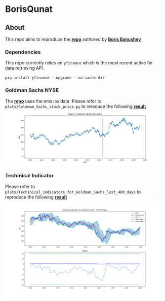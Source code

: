 # BorisQunat

## About
This repo aims to reproduce the __[repo](https://github.com/borisbanushev/stockpredictionai)__ authored by __[Boris Banushev](https://www.linkedin.com/in/borisbanushev/)__ 

### Dependencies 

This repo currently relies on `yfinance` which is the most recent active fin data retrieving API.

    pip install yfinance --upgrade --no-cache-dir

### Goldman Sachs NYSE

The __[repo](https://github.com/borisbanushev/stockpredictionai)__ uses the `NYSE:GS` data. Please refer to `plots/Goldman_Sachs_stock_price.py` to reroduce the following __[result](https://github.com/borisbanushev/stockpredictionai/blob/master/output_21_0.png)__
![png](assets/Goldman_Sachs_stock_price.png)

### Techinical Indicator 
Please refer to `plots/Techinical_indicators_for_Goldman_Sachs_last_400_days` to reproduce the following __[result](https://github.com/borisbanushev/stockpredictionai/blob/master/output_32_0.png)__
![png](assets/Techinical_indicators_for_Goldman_Sachs_last_400_days.png)